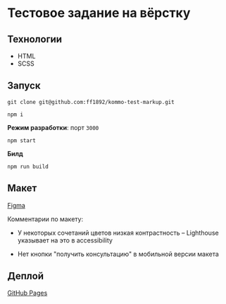 # Тестовое задание на вёрстку

## Технологии

* HTML
* SCSS

## Запуск

`git clone git@github.com:ff1892/kommo-test-markup.git`  

`npm i`

**Режим разработки**: порт `3000`

`npm start`

**Билд**

`npm run build`


## Макет

[Figma](https://www.figma.com/file/rgIenOj7gWLP21Yi7UJZ0G/Welbex-(Copy)?node-id=0%3A1&t=oAw2YM7fTi6wgVmh-1)

Комментарии по макету:

* У некоторых сочетаний цветов низкая контрастность &ndash; Lighthouse указывает на это в accessibility

* Нет кнопки "получить консультацию" в мобильной версии макета

## Деплой

[GitHub Pages](https://ff1892.github.io/kommo-test-markup/)
